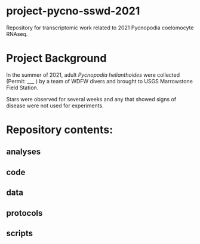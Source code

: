 # project-pycno-sswd-2021
Repository for transcriptomic work related to 2021 Pycnopodia coelomocyte RNAseq.

# Project Background
In the summer of 2021, adult _Pycnopodia helianthoides_ were collected (Permit: ___ ) by a team of WDFW divers and brought to USGS Marrowstone Field Station.

Stars were observed for several weeks and any that showed signs of disease were not used for experiments.



# Repository contents:

## analyses

## code

## data

## protocols

## scripts

